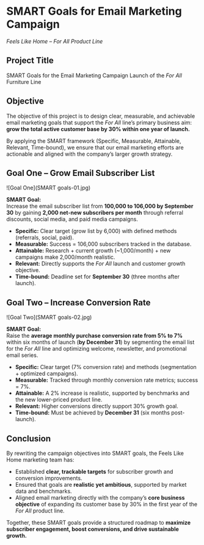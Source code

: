 # SMART Goals for Email Marketing Campaign
*Feels Like Home – For All Product Line*

## Project Title
SMART Goals for the Email Marketing Campaign Launch of the *For All* Furniture Line

## Objective
The objective of this project is to design clear, measurable, and achievable email marketing goals that support the *For All* line’s primary business aim: **grow the total active customer base by 30% within one year of launch.**

By applying the SMART framework (Specific, Measurable, Attainable, Relevant, Time-bound), we ensure that our email marketing efforts are actionable and aligned with the company’s larger growth strategy.

## Goal One – Grow Email Subscriber List
![Goal One](SMART goals-01.jpg)

**SMART Goal:**  
Increase the email subscriber list from **100,000 to 106,000 by September 30** by gaining **2,000 net-new subscribers per month** through referral discounts, social media, and paid media campaigns.

- **Specific:** Clear target (grow list by 6,000) with defined methods (referrals, social, paid).  
- **Measurable:** Success = 106,000 subscribers tracked in the database.  
- **Attainable:** Research + current growth (~1,000/month) + new campaigns make 2,000/month realistic.  
- **Relevant:** Directly supports the *For All* launch and customer growth objective.  
- **Time-bound:** Deadline set for **September 30** (three months after launch).  

## Goal Two – Increase Conversion Rate
![Goal Two](SMART goals-02.jpg)

**SMART Goal:**  
Raise the **average monthly purchase conversion rate from 5% to 7%** within six months of launch (**by December 31**) by segmenting the email list for the *For All* line and optimizing welcome, newsletter, and promotional email series.

- **Specific:** Clear target (7% conversion rate) and methods (segmentation + optimized campaigns).  
- **Measurable:** Tracked through monthly conversion rate metrics; success = 7%.  
- **Attainable:** A 2% increase is realistic, supported by benchmarks and the new lower-priced product line.  
- **Relevant:** Higher conversions directly support 30% growth goal.  
- **Time-bound:** Must be achieved by **December 31** (six months post-launch).  

## Conclusion
By rewriting the campaign objectives into SMART goals, the Feels Like Home marketing team has:  

- Established **clear, trackable targets** for subscriber growth and conversion improvements.  
- Ensured that goals are **realistic yet ambitious**, supported by market data and benchmarks.  
- Aligned email marketing directly with the company’s **core business objective** of expanding its customer base by 30% in the first year of the *For All* product line.  

Together, these SMART goals provide a structured roadmap to **maximize subscriber engagement, boost conversions, and drive sustainable growth.**
